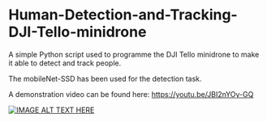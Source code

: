 # Human-Detection-and-Tracking-DJI-Tello-minidrone

A simple Python script used to programme the DJI Tello minidrone to make it able to detect and track people.

The mobileNet-SSD has been used for the detection task.

A demonstration video can be found here: https://youtu.be/JBI2nYOy-GQ

[![IMAGE ALT TEXT HERE](https://img.youtube.com/vi/JBI2nYOy-GQ/0.jpg)](https://youtu.be/JBI2nYOy-GQ)
